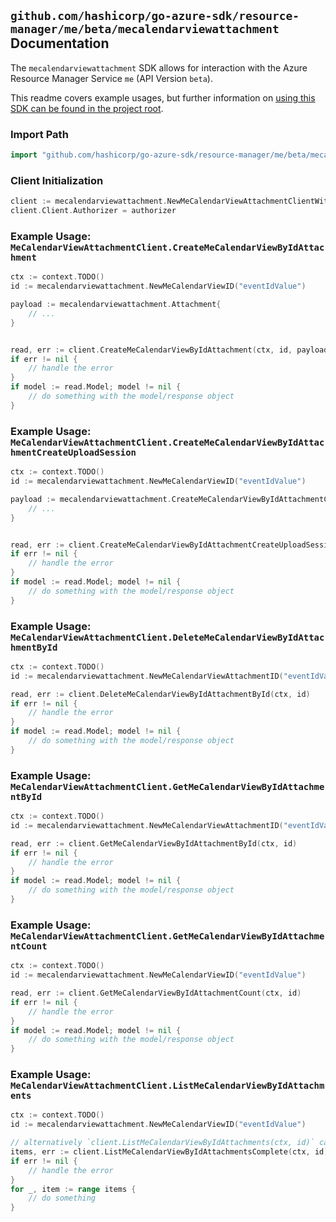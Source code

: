 
## `github.com/hashicorp/go-azure-sdk/resource-manager/me/beta/mecalendarviewattachment` Documentation

The `mecalendarviewattachment` SDK allows for interaction with the Azure Resource Manager Service `me` (API Version `beta`).

This readme covers example usages, but further information on [using this SDK can be found in the project root](https://github.com/hashicorp/go-azure-sdk/tree/main/docs).

### Import Path

```go
import "github.com/hashicorp/go-azure-sdk/resource-manager/me/beta/mecalendarviewattachment"
```


### Client Initialization

```go
client := mecalendarviewattachment.NewMeCalendarViewAttachmentClientWithBaseURI("https://management.azure.com")
client.Client.Authorizer = authorizer
```


### Example Usage: `MeCalendarViewAttachmentClient.CreateMeCalendarViewByIdAttachment`

```go
ctx := context.TODO()
id := mecalendarviewattachment.NewMeCalendarViewID("eventIdValue")

payload := mecalendarviewattachment.Attachment{
	// ...
}


read, err := client.CreateMeCalendarViewByIdAttachment(ctx, id, payload)
if err != nil {
	// handle the error
}
if model := read.Model; model != nil {
	// do something with the model/response object
}
```


### Example Usage: `MeCalendarViewAttachmentClient.CreateMeCalendarViewByIdAttachmentCreateUploadSession`

```go
ctx := context.TODO()
id := mecalendarviewattachment.NewMeCalendarViewID("eventIdValue")

payload := mecalendarviewattachment.CreateMeCalendarViewByIdAttachmentCreateUploadSessionRequest{
	// ...
}


read, err := client.CreateMeCalendarViewByIdAttachmentCreateUploadSession(ctx, id, payload)
if err != nil {
	// handle the error
}
if model := read.Model; model != nil {
	// do something with the model/response object
}
```


### Example Usage: `MeCalendarViewAttachmentClient.DeleteMeCalendarViewByIdAttachmentById`

```go
ctx := context.TODO()
id := mecalendarviewattachment.NewMeCalendarViewAttachmentID("eventIdValue", "attachmentIdValue")

read, err := client.DeleteMeCalendarViewByIdAttachmentById(ctx, id)
if err != nil {
	// handle the error
}
if model := read.Model; model != nil {
	// do something with the model/response object
}
```


### Example Usage: `MeCalendarViewAttachmentClient.GetMeCalendarViewByIdAttachmentById`

```go
ctx := context.TODO()
id := mecalendarviewattachment.NewMeCalendarViewAttachmentID("eventIdValue", "attachmentIdValue")

read, err := client.GetMeCalendarViewByIdAttachmentById(ctx, id)
if err != nil {
	// handle the error
}
if model := read.Model; model != nil {
	// do something with the model/response object
}
```


### Example Usage: `MeCalendarViewAttachmentClient.GetMeCalendarViewByIdAttachmentCount`

```go
ctx := context.TODO()
id := mecalendarviewattachment.NewMeCalendarViewID("eventIdValue")

read, err := client.GetMeCalendarViewByIdAttachmentCount(ctx, id)
if err != nil {
	// handle the error
}
if model := read.Model; model != nil {
	// do something with the model/response object
}
```


### Example Usage: `MeCalendarViewAttachmentClient.ListMeCalendarViewByIdAttachments`

```go
ctx := context.TODO()
id := mecalendarviewattachment.NewMeCalendarViewID("eventIdValue")

// alternatively `client.ListMeCalendarViewByIdAttachments(ctx, id)` can be used to do batched pagination
items, err := client.ListMeCalendarViewByIdAttachmentsComplete(ctx, id)
if err != nil {
	// handle the error
}
for _, item := range items {
	// do something
}
```
